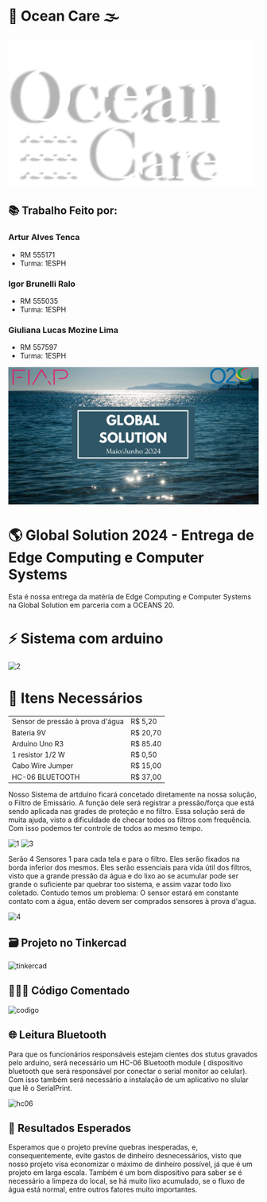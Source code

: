 # 🌊 Ocean Care 🌫️
![image](FrontEnd.WebDev/src/img/logo.png)
## 📚 Trabalho Feito por:
### Artur Alves Tenca
- RM 555171
- Turma: 1ESPH
  
### Igor Brunelli Ralo
- RM 555035
- Turma: 1ESPH

### Giuliana Lucas Mozine Lima
- RM 557597
- Turma: 1ESPH


![image](FrontEnd.WebDev/src/img/GS.PNG)

<h1> 🌎 Global Solution 2024 - Entrega de Edge Computing e Computer Systems </h1>
Esta é nossa entrega da matéria de Edge Computing e Computer Systems na Global Solution em parceria com a OCEANS 20.
  
# ⚡ Sistema com arduino

![2](https://github.com/Oceans-Care/GlobalSolution/assets/162123371/841e5969-eb00-4dcd-a7da-5ae5ce019647)

# 🧱 Itens Necessários 

<table>
  <tr>
    <td> Sensor de pressão à prova d'água </td>
    <td> R$ 5,20 </td>
  </tr>
  <tr>
    <td> Bateria 9V</td>
    <td> R$ 20,70 </td>
  </tr>
  <tr>
    <td> Arduino Uno R3 </td>
    <td> R$ 85.40 </td>
  </tr>
  <tr>
    <td> 1 resistor 1/2 W </td>
    <td> R$ 0,50 </td>
  </tr>
  <tr>
    <td> Cabo Wire Jumper </td>
    <td> R$ 15,00 </td>
  </tr>
   <tr>
    <td> HC-06 BLUETOOTH </td>
    <td> R$ 37,00 </td>
  </tr>
</table>

Nosso Sistema de artduíno ficará concetado diretamente na nossa solução, o Filtro de Emissário. A função dele será registrar a pressão/força que está sendo aplicada nas grades de proteção e no filtro. Essa solução será de muita ajuda, visto a dificuldade de checar todos os filtros com frequência. Com isso podemos ter controle de todos ao mesmo tempo.

![1](https://github.com/Oceans-Care/GlobalSolution/assets/162123371/429a0190-d19d-4335-9e0d-36f10e2ef22b)
![3](https://github.com/Oceans-Care/GlobalSolution/assets/162123371/b5c4f204-0ab4-452f-a319-04fcfde90891)

Serão 4 Sensores 1 para cada tela e para o filtro. Eles serão fixados na borda inferior dos mesmos. Eles serão essenciais para vida útil dos filtros, visto que a grande pressão da água e do lixo ao se acumular pode ser grande o suficiente par quebrar too sistema, e assim vazar todo lixo coletado. Contudo temos um problema: O sensor estará em constante contato com a água, então devem ser comprados sensores à prova d'agua.

![4](https://github.com/Oceans-Care/GlobalSolution/assets/162123371/f191cf0b-45f5-44ec-81c7-43300949ccce)

## 🗃️ Projeto no Tinkercad 

![tinkercad](https://github.com/Oceans-Care/GlobalSolution/assets/162123371/8576bae4-8f93-42c9-a672-a333ebcbe509)

## 👩🏻‍💻 Código Comentado 

![codigo](https://github.com/Oceans-Care/GlobalSolution/assets/162123371/6f7f5148-e6d7-4df3-816f-e91814813501)

## 🌐 Leitura Bluetooth

Para que os funcionários responsáveis estejam cientes dos stutus gravados pelo arduíno, será necessário um HC-06 Bluetooth module ( dispositivo bluetooth que será responsável por conectar o serial monitor ao celular). Com isso também será necessário a instalação de um aplicativo no slular que lê o SerialPrint.

![hc06](https://github.com/Oceans-Care/GlobalSolution/assets/162123371/7aa2e1a9-4689-4ff2-857a-734b0303f3d8)

## 🎯 Resultados Esperados 

Esperamos que o projeto previne quebras inesperadas, e, consequentemente, evite gastos de dinheiro desnecessários, visto que nosso projeto visa economizar o máximo de dinheiro possível, já que é um projeto em larga escala. Também é um bom dispositivo para saber se é necessário a limpeza do local, se há muito lixo acumulado, se o fluxo de água está normal, entre outros fatores muito importantes.

